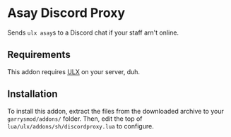 # Asay Discord Proxy
Sends `ulx asay`s to a Discord chat if your staff arn't online.

## Requirements
This addon requires [ULX](https://github.com/TeamUlysses/ulx) on your server, duh.

## Installation
To install this addon, extract the files from the downloaded archive to your `garrysmod/addons/` folder. Then, edit the top of `lua/ulx/addons/sh/discordproxy.lua` to configure.
